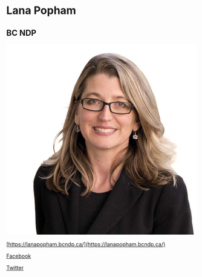 # Lana Popham

## BC NDP

![photo of Lana Popham](images/image26.jpg)

[https://lanapopham.bcndp.ca/](https://lanapopham.bcndp.ca/)

[Facebook](https://www.facebook.com/LanaPophamSaanichSouth)

[Twitter](https://twitter.com/lanapopham)
